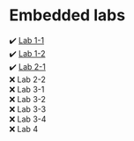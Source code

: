 # Embedded labs

✔️ [Lab 1-1](https://github.com/NeProgramist/Embedded/tree/master/lab1-1)   
✔️ [Lab 1-2](https://github.com/NeProgramist/Embedded/tree/master/lab1-2)    
✔️ [Lab 2-1](https://github.com/NeProgramist/Embedded/tree/master/lab2-1)     
❌ Lab 2-2   
❌ Lab 3-1   
❌ Lab 3-2  
❌ Lab 3-3   
❌ Lab 3-4   
❌ Lab 4   
